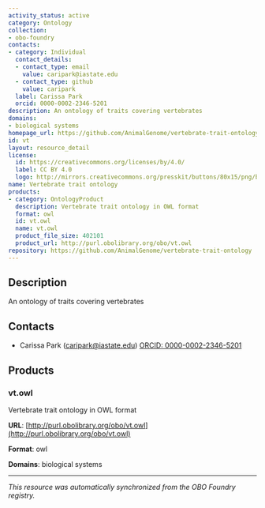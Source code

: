 ```yaml
---
activity_status: active
category: Ontology
collection:
- obo-foundry
contacts:
- category: Individual
  contact_details:
  - contact_type: email
    value: caripark@iastate.edu
  - contact_type: github
    value: caripark
  label: Carissa Park
  orcid: 0000-0002-2346-5201
description: An ontology of traits covering vertebrates
domains:
- biological systems
homepage_url: https://github.com/AnimalGenome/vertebrate-trait-ontology
id: vt
layout: resource_detail
license:
  id: https://creativecommons.org/licenses/by/4.0/
  label: CC BY 4.0
  logo: http://mirrors.creativecommons.org/presskit/buttons/80x15/png/by.png
name: Vertebrate trait ontology
products:
- category: OntologyProduct
  description: Vertebrate trait ontology in OWL format
  format: owl
  id: vt.owl
  name: vt.owl
  product_file_size: 402101
  product_url: http://purl.obolibrary.org/obo/vt.owl
repository: https://github.com/AnimalGenome/vertebrate-trait-ontology
---
```

## Description

An ontology of traits covering vertebrates

## Contacts

- Carissa Park (caripark@iastate.edu) [ORCID: 0000-0002-2346-5201](https://orcid.org/0000-0002-2346-5201)

## Products

### vt.owl

Vertebrate trait ontology in OWL format

**URL**: [http://purl.obolibrary.org/obo/vt.owl](http://purl.obolibrary.org/obo/vt.owl)

**Format**: owl

**Domains**: biological systems

---

*This resource was automatically synchronized from the OBO Foundry registry.*